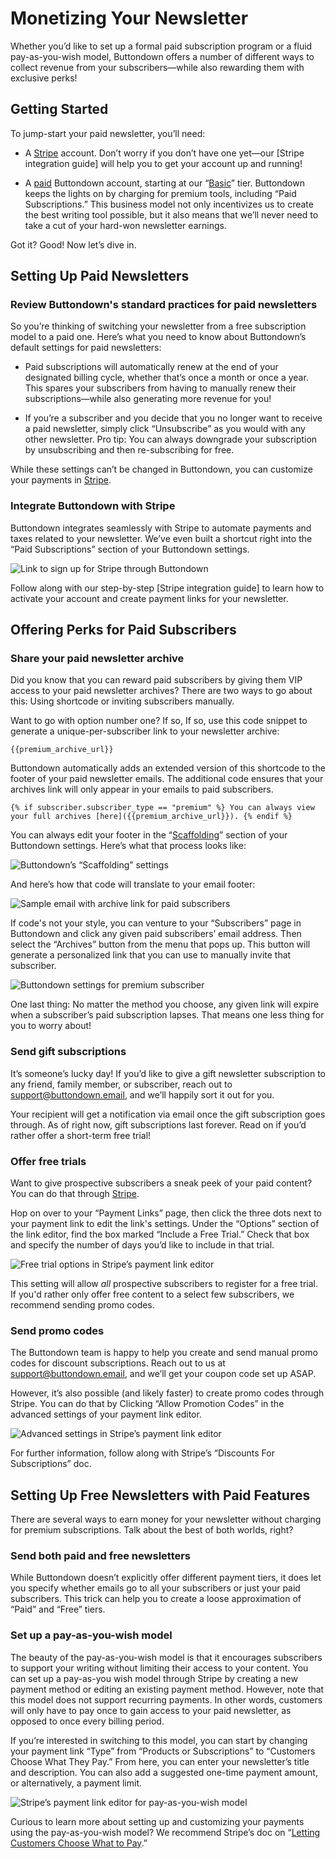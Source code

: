 ﻿# Monetizing Your Newsletter

Whether you’d like to set up a formal paid subscription program or a fluid pay-as-you-wish model, Buttondown offers a number of different ways to collect revenue from your subscribers—while also rewarding them with exclusive perks!

## Getting Started

To jump-start your paid newsletter, you’ll need:

-   A [Stripe](https://stripe.com/docs/tax) account. Don’t worry if you don’t have one yet—our [Stripe integration guide] will help you to get your account up and running! 
    
-   A [paid](https://buttondown.email/pricing) Buttondown account, starting at our “[Basic](https://buttondown.email/pricing)” tier. Buttondown keeps the lights on by charging for premium tools, including “Paid Subscriptions.” This business model not only incentivizes us to create the best writing tool possible, but it also means that we’ll never need to take a cut of your hard-won newsletter earnings.

Got it? Good! Now let’s dive in.

## Setting Up Paid Newsletters

### Review Buttondown's standard practices for paid newsletters

So you’re thinking of switching your newsletter from a free subscription model to a paid one. Here’s what you need to know about Buttondown’s default settings for paid newsletters:

-   Paid subscriptions will automatically renew at the end of your designated billing cycle, whether that’s once a month or once a year. This spares your subscribers from having to manually renew their subscriptions—while also generating more revenue for you!
    
-   If you’re a subscriber and you decide that you no longer want to receive a paid newsletter, simply click “Unsubscribe” as you would with any other newsletter. Pro tip: You can always downgrade your subscription by unsubscribing and then re-subscribing for free.

While these settings can’t be changed in Buttondown, you can customize your payments in [Stripe](https://stripe.com/).

### Integrate Buttondown with Stripe

Buttondown integrates seamlessly with Stripe to automate payments and taxes related to your newsletter. We’ve even built a shortcut right into the “Paid Subscriptions” section of your Buttondown settings.

![Link to sign up for Stripe through Buttondown](https://github.com/madelinezday/buttondown/blob/main/images/settings/monetizing:link-to-sign-up-for-stripe-tax-hi-res.gif?raw=true)

Follow along with our step-by-step [Stripe integration guide] to learn how to activate your account and create payment links for your newsletter.

## Offering Perks for Paid Subscribers

### Share your paid newsletter archive

Did you know that you can reward paid subscribers by giving them VIP access to your paid newsletter archives? There are two ways to go about this: Using shortcode or inviting subscribers manually. 

Want to go with option number one? If so, If so, use this code snippet to generate a unique-per-subscriber link to your newsletter archive:

	{{premium_archive_url}}

Buttondown automatically adds an extended version of this shortcode to the footer of your paid newsletter emails. The additional code ensures that your archives link will only appear in your emails to paid subscribers.

	{% if subscriber.subscriber_type == "premium" %} You can always view your full archives [here]({{premium_archive_url}}). {% endif %}

You can always edit your footer in the “[Scaffolding](https://buttondown.email/settings#scaffolding)” section of your Buttondown settings. Here’s what that process looks like:

![Buttondown’s “Scaffolding” settings](https://github.com/madelinezday/buttondown/blob/main/images/settings/monetizing:email-footer-settings-hi-res.gif?raw=true)

And here’s how that code will translate to your email footer:

![Sample email with archive link for paid subscribers](https://github.com/madelinezday/buttondown/blob/main/images/emails/monetizing:sample-email-with-archive-link-in-footer-hi-res.gif?raw=true)

If code's not your style, you can venture to your “Subscribers” page in Buttondown and click any given paid subscribers’ email address. Then select the “Archives” button from the menu that pops up. This button will generate a personalized link that you can use to manually invite that subscriber.

![Buttondown settings for premium subscriber](https://github.com/madelinezday/buttondown/blob/main/images/subscribers/monetizing:premium-subscriber-notes-hi-res.gif?raw=true)

One last thing: No matter the method you choose, any given link will expire when a subscriber’s paid subscription lapses. That means one less thing for you to worry about! 

### Send gift subscriptions

It’s someone’s lucky day! If you’d like to give a gift newsletter subscription to any friend, family member, or subscriber, reach out to support@buttondown.email, and we’ll happily sort it out for you. 

Your recipient will get a notification via email once the gift subscription goes through. As of right now, gift subscriptions last forever. Read on if you’d rather offer a short-term free trial! 

### Offer free trials

Want to give prospective subscribers a sneak peek of your paid content? You can do that through [Stripe](https://stripe.com/docs/tax). 

Hop on over to your “Payment Links” page, then click the three dots next to your payment link to edit the link's settings. Under the “Options” section of the link editor, find the box marked “Include a Free Trial.” Check that box and specify the number of days you’d like to include in that trial. 

![Free trial options in Stripe’s payment link editor](https://github.com/madelinezday/buttondown/blob/main/images/stripe/monetizing:free-trial-button-in-stripe-hi-res.gif?raw=true)

This setting will allow *all* prospective subscribers to register for a free trial. If you'd rather only offer free content to a select few subscribers, we recommend sending promo codes. 

### Send promo codes

The Buttondown team is happy to help you create and send manual promo codes for discount subscriptions. Reach out to us at support@buttondown.email, and we’ll get your coupon code set up ASAP. 

However, it’s also possible (and likely faster) to create promo codes through Stripe. You can do that by Clicking “Allow Promotion Codes” in the advanced settings of your payment link editor. 

![Advanced settings in Stripe’s payment link editor](https://github.com/madelinezday/buttondown/blob/main/images/stripe/monetizing:promo-code-hi-res.gif?raw=true)

For further information, follow along with Stripe’s “Discounts For Subscriptions” doc.

## Setting Up Free Newsletters with Paid Features

There are several ways to earn money for your newsletter without charging for premium subscriptions. Talk about the best of both worlds, right?

### Send both paid and free newsletters

While Buttondown doesn’t explicitly offer different payment tiers, it does let you specify whether emails go to all your subscribers or just your paid subscribers. This trick can help you to create a loose approximation of “Paid” and “Free” tiers. 

### Set up a pay-as-you-wish model

The beauty of the pay-as-you-wish model is that it encourages subscribers to support your writing without limiting their access to your content. You can set up a pay-as-you wish model through Stripe by creating a new payment method or editing an existing payment method. However, note that this model does not support recurring payments. In other words, customers will only have to pay once to gain access to your paid newsletter, as opposed to once every billing period.

If you’re interested in switching to this model, you can start by changing your payment link “Type” from “Products or Subscriptions” to “Customers Choose What They Pay.” From here, you can enter your newsletter’s title and description. You can also add a suggested one-time payment amount, or alternatively, a payment limit. 

![Stripe’s payment link editor for pay-as-you-wish model](https://github.com/madelinezday/buttondown/blob/main/images/stripe/monetizing:pay-as-you-wish-settings-hi-res.gif?raw=true)

Curious to learn more about setting up and customizing your payments using the pay-as-you-wish model? We recommend Stripe’s doc on “[Letting Customers Choose What to Pay](https://stripe.com/docs/payments/checkout/pay-what-you-want).”


